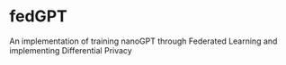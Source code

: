# fedGPT

An implementation of training nanoGPT through Federated Learning and implementing Differential Privacy
